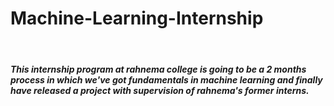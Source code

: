 # Machine-Learning-Internship
<br>
<h5>This internship program at rahnema college is going to be a 2 months process in which we've got fundamentals in machine learning and finally have released a project with supervision of rahnema's former interns.</h5>
